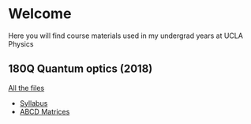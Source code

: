 # Welcome
Here you will find course materials used in my undergrad years at UCLA Physics

## 180Q Quantum optics (2018)
[All the files](https://github.com/tenifni/unleashed/tree/master/180Q)

- [Syllabus](https://github.com/tenifni/unleashed/blob/master/180Q/180Q_Syllabus.pdf)
- [ABCD Matrices](https://github.com/tenifni/unleashed/blob/master/180Q/ABCD_Matrices.pdf)


